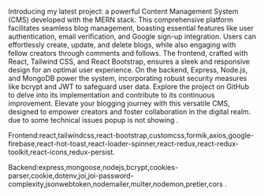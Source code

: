 Introducing my latest project: a powerful Content Management System (CMS) developed with the MERN stack. This comprehensive platform facilitates seamless blog management, boasting essential features like user authentication, email verification, and Google sign-up integration. Users can effortlessly create, update, and delete blogs, while also engaging with fellow creators through comments and follows. The frontend, crafted with React, Tailwind CSS, and React Bootstrap, ensures a sleek and responsive design for an optimal user experience. On the backend, Express, Node.js, and MongoDB power the system, incorporating robust security measures like bcrypt and JWT to safeguard user data. Explore the project on GitHub to delve into its implementation and contribute to its continuous improvement. Elevate your blogging journey with this versatile CMS, designed to empower creators and foster collaboration in the digital realm. due to some technical issues popup is not showing .

Frontend:react,tailwindcss,react-bootstrap,customcss,formik,axios,google-firebase,react-hot-toast,react-loader-spinner,react-redux,react-redux-toolkit,react-icons,redux-persist.

Backend:express,mongoose,nodejs,bcrypt,cookies-parser,cookie,dotenv,joi,joi-password-complexity,jsonwebtoken,nodemailer,multer,nodemon,pretier,cors . 
